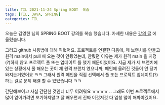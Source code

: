 ```yaml
---
title: TIL 2021-11-24 Spring BOOT  복습  
tags: [TIL, JAVA, SPRING]
categories: TIL
---
```


오늘은 김영한 님의 SPRING BOOT 강의를 복습 했습니다. 
자세한 내용은  [강의 글](https://pineplanet.github.io/강의/2021/11/24/lecture02.html) 에 올렸습니다. 

그리고 github 사용법에 대해 익혔어요. 
프로젝트를 연결한 다음에, 제 브랜치를 만들고 원격 main에서 pull 해 오는 것이 안됬었는데, 
안됬던 이유는 제가 원격 main 을 지정 (?)하지 않고 프로젝트 풀 또는 업데이트 를 했기 때문이었어요.
지금 제가 제 브랜치에 있는 상황에서 풀 해오는 곳이 제 원격 브랜치 였으니까, 메인에 올려진 것들이 안 당겨와지는거였어요 ㅋㅋ 
그래서 원격 메인을 직접 선택해서 풀 또는 프로젝트 업데이트(?)하는 걸로 문제 해결 할 수 있었습니다 ㅋㅋ 

간단해보이고 사실 간단한 것인데 너무 어려워요 ㅠㅠㅠㅠ ..
그래도 이번 프로젝트에서 많이 얻어가려면 포기하지말고 잘 배우면서 진짜 이것저것 다 엄청 많이 해봐야겠어요. 

